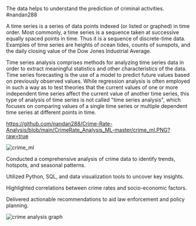 The data helps to understand the prediction of criminal activities. #nandan288

A time series is a series of data points indexed (or listed or graphed) in time order. Most commonly, a time series is a sequence taken at successive equally spaced points in time. Thus it is a sequence of discrete-time data. Examples of time series are heights of ocean tides, counts of sunspots, and the daily closing value of the Dow Jones Industrial Average.

Time series analysis comprises methods for analyzing time series data in order to extract meaningful statistics and other characteristics of the data. Time series forecasting is the use of a model to predict future values based on previously observed values. While regression analysis is often employed in such a way as to test theories that the current values of one or more independent time series affect the current value of another time series, this type of analysis of time series is not called "time series analysis", which focuses on comparing values of a single time series or multiple dependent time series at different points in time.

https://github.com/nandan288/Crime-Rate-Analysis/blob/main/CrimeRate_Analysis_ML-master/crime_ml.PNG?raw=true

![crime_ml](https://github.com/user-attachments/assets/1a8548ab-9153-4573-afa5-908091b36662)

Conducted a comprehensive analysis of crime data to identify trends, hotspots, and seasonal patterns.

Utilized Python, SQL, and data visualization tools to uncover key insights.

Highlighted correlations between crime rates and socio-economic factors.

Delivered actionable recommendations to aid law enforcement and policy planning.

![crime analysis graph](https://github.com/user-attachments/assets/721dc802-c5c9-4d11-88c1-f98d4f54e848)



